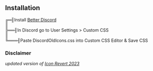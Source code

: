 ## Installation
╔═╢Install [Better Discord](https://betterdiscord.app/)  
║   
╠══╢In Discord go to User Settings > Custom CSS  
║  
╚═══╢Paste DiscordOldIcons.css into Custom CSS Editor & Save CSS

### Disclaimer
*updated version of [Icon Revert 2023](https://github.com/davart154/Icon-Revert-2023)*
